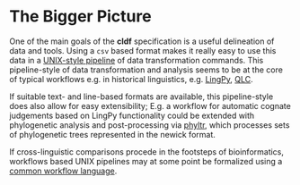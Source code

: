 # The Bigger Picture

One of the main goals of the **cldf** specification is a useful delineation of data and tools. Using a `csv` 
based format makes it really easy to use this data in a 
[UNIX-style pipeline](https://en.wikipedia.org/wiki/Pipeline_%28Unix%29) of data transformation commands.
This pipeline-style of data transformation and analysis seems to be at the core of typical workflows e.g. in 
historical linguistics, e.g. [LingPy](http://lingpy.org/tutorial/workflow.html), [QLC](https://github.com/cysouw/qlcPipe).

If suitable text- and line-based formats are available, this pipeline-style does also allow for easy extensibility;
E.g. a workflow for automatic cognate judgements based on LingPy functionality could be extended with phylogenetic
analysis and post-processing via [phyltr](https://github.com/lmaurits/phyltr), which processes sets of phylogenetic trees represented in the newick format.

If cross-linguistic comparisons procede in the footsteps of bioinformatics, workflows based UNIX pipelines may at some point be formalized using a [common workflow language](http://common-workflow-language.github.io/).
